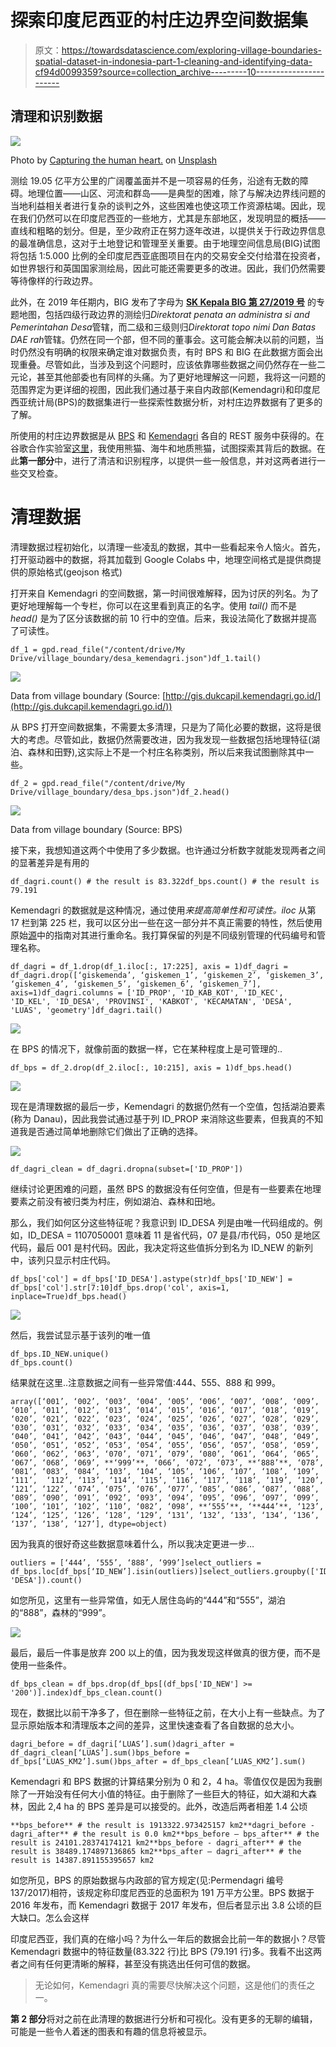 # 探索印度尼西亚的村庄边界空间数据集

> 原文：<https://towardsdatascience.com/exploring-village-boundaries-spatial-dataset-in-indonesia-part-1-cleaning-and-identifying-data-cf94d0099359?source=collection_archive---------10----------------------->

## 清理和识别数据

![](img/b8b3bdabf44783528a03433edb23835e.png)

Photo by [Capturing the human heart.](https://unsplash.com/@dead____artist?utm_source=medium&utm_medium=referral) on [Unsplash](https://unsplash.com?utm_source=medium&utm_medium=referral)

测绘 19.05 亿平方公里的广阔覆盖面并不是一项容易的任务，沿途有无数的障碍。地理位置——山区、河流和群岛——是典型的困难，除了与解决边界线问题的当地利益相关者进行复杂的谈判之外，这些困难也使这项工作资源枯竭。因此，现在我们仍然可以在印度尼西亚的一些地方，尤其是东部地区，发现明显的概括——直线和粗略的划分。但是，至少政府正在努力逐年改进，以提供关于行政边界信息的最准确信息，这对于土地登记和管理至关重要。由于地理空间信息局(BIG)试图将包括 1:5.000 比例的全印度尼西亚底图项目在内的交易安全交付给潜在投资者，如世界银行和英国国家测绘局，因此可能还需要更多的改进。因此，我们仍然需要等待像样的行政边界。

此外，在 2019 年任期内，BIG 发布了字母为 [**SK Kepala BIG 第 27/2019 号**](https://drive.google.com/file/d/1-7XDyqC_y4hsKLM03www6Y9ISUSo0C3B/view?usp=sharing) 的专题地图，包括四级行政边界的测绘归*Direktorat penata an administra si and Pemerintahan Desa*管辖，而二级和三级则归*Direktorat topo nimi Dan Batas DAE rah*管辖。仍然在同一个部，但不同的董事会。这可能会解决以前的问题，当时仍然没有明确的权限来确定谁对数据负责，有时 BPS 和 BIG 在此数据方面会出现重叠。尽管如此，当涉及到这个问题时，应该依靠哪些数据之间仍然存在一些二元论，甚至其他部委也有同样的头痛。为了更好地理解这一问题，我将这一问题的范围界定为更详细的视图，因此我们通过基于来自内政部(Kemendagri)和印度尼西亚统计局(BPS)的数据集进行一些探索性数据分析，对村庄边界数据有了更多的了解。

所使用的村庄边界数据是从 [BPS](http://tig.co.id/ags/rest/services/BPS/BPS_2016_DESA/MapServer) 和 [Kemendagri](http://gis.dukcapil.kemendagri.go.id:6080/arcgis/rest/services/Data_Baru_26092017/MapServer) 各自的 REST 服务中获得的。在谷歌合作实验室[这里](https://colab.research.google.com/drive/1rVp1o2L5vzDLID5zTTMMOQkO2xF9bU_T)，我使用熊猫、海牛和地质熊猫，试图探索其背后的数据。在此**第一部分**中，进行了清洁和识别程序，以提供一些一般信息，并对这两者进行一些交叉检查。

# 清理数据

清理数据过程初始化，以清理一些凌乱的数据，其中一些看起来令人恼火。首先，打开驱动器中的数据，将其加载到 Google Colabs 中，地理空间格式是提供商提供的原始格式(geojson 格式)

打开来自 Kemendagri 的空间数据，第一时间很难解释，因为讨厌的列名。为了更好地理解每一个专栏，你可以在这里看到真正的名字。使用 *tail()* 而不是 *head()* 是为了区分该数据的前 10 行中的空值。后来，我设法简化了数据并提高了可读性。

```
df_1 = gpd.read_file("/content/drive/My Drive/village_boundary/desa_kemendagri.json")df_1.tail()
```

![](img/3cc949dbef6c8b6ea1b6607b168bdc49.png)

Data from village boundary (Source: [http://gis.dukcapil.kemendagri.go.id/](http://gis.dukcapil.kemendagri.go.id/))

从 BPS 打开空间数据集，不需要太多清理，只是为了简化必要的数据，这将是很大的考虑。尽管如此，数据仍然需要改进，因为我发现一些数据包括地理特征(湖泊、森林和田野),这实际上不是一个村庄名称类别，所以后来我试图删除其中一些。

```
df_2 = gpd.read_file("/content/drive/My Drive/village_boundary/desa_bps.json")df_2.head()
```

![](img/8f39b275663e8a9f4d2a992b786da4f7.png)

Data from village boundary (Source: BPS)

接下来，我想知道这两个中使用了多少数据。也许通过分析数字就能发现两者之间的显著差异是有用的

```
df_dagri.count() # the result is 83.322df_bps.count() # the result is 79.191
```

Kemendagri 的数据就是这种情况，通过使用*来提高简单性和可读性。iloc* 从第 17 栏到第 225 栏，我可以区分出一些在这一部分并不真正需要的特性，然后使用原始[源](http://gis.dukcapil.kemendagri.go.id:6080/arcgis/rest/services/Data_Baru_26092017/MapServer)中的指南对其进行重命名。我打算保留的列是不同级别管理的代码编号和管理名称。

```
df_dagri = df_1.drop(df_1.iloc[:, 17:225], axis = 1)df_dagri = df_dagri.drop([‘giskemenda’, ‘giskemen_1’, ‘giskemen_2’, ‘giskemen_3’, ‘giskemen_4’, ‘giskemen_5’, ‘giskemen_6’, ‘giskemen_7’], axis=1)df_dagri.columns = ['ID_PROP', 'ID_KAB_KOT', 'ID_KEC', 'ID_KEL', 'ID_DESA', 'PROVINSI', 'KABKOT', 'KECAMATAN', 'DESA', 'LUAS', 'geometry']df_dagri.tail()
```

![](img/bd76deef18fcf54388f250f0fb3fa3c3.png)

在 BPS 的情况下，就像前面的数据一样，它在某种程度上是可管理的..

```
df_bps = df_2.drop(df_2.iloc[:, 10:215], axis = 1)df_bps.head()
```

![](img/b32f450610b1d419a943dfff852fa3fc.png)

现在是清理数据的最后一步，Kemendagri 的数据仍然有一个空值，包括湖泊要素(称为 Danau)，因此我尝试通过基于列 ID_PROP 来消除这些要素，但我真的不知道我是否通过简单地删除它们做出了正确的选择。

![](img/e90d45cd4b67c7e4b36f23922f762e1b.png)

```
df_dagri_clean = df_dagri.dropna(subset=['ID_PROP'])
```

继续讨论更困难的问题，虽然 BPS 的数据没有任何空值，但是有一些要素在地理要素之前没有被归类为村庄，例如湖泊、森林和田地。

那么，我们如何区分这些特征呢？我意识到 ID_DESA 列是由唯一代码组成的。例如，ID_DESA = 1107050001 意味着 11 是省代码，07 是县/市代码，050 是地区代码，最后 001 是村代码。因此，我决定将这些值拆分到名为 ID_NEW 的新列中，该列只显示村庄代码。

```
df_bps['col'] = df_bps['ID_DESA'].astype(str)df_bps['ID_NEW'] = df_bps['col'].str[7:10]df_bps.drop('col', axis=1, inplace=True)df_bps.head()
```

![](img/5a930023570b84f24634655fdf07b6af.png)

然后，我尝试显示基于该列的唯一值

```
df_bps.ID_NEW.unique()
df_bps.count()
```

结果就在这里..注意数据之间有一些异常值:444、555、888 和 999。

```
array([‘001’, ‘002’, ‘003’, ‘004’, ‘005’, ‘006’, ‘007’, ‘008’, ‘009’, ‘010’, ‘011’, ‘012’, ‘013’, ‘014’, ‘015’, ‘016’, ‘017’, ‘018’, ‘019’, ‘020’, ‘021’, ‘022’, ‘023’, ‘024’, ‘025’, ‘026’, ‘027’, ‘028’, ‘029’, ‘030’, ‘031’, ‘032’, ‘033’, ‘034’, ‘035’, ‘036’, ‘037’, ‘038’, ‘039’, ‘040’, ‘041’, ‘042’, ‘043’, ‘044’, ‘045’, ‘046’, ‘047’, ‘048’, ‘049’, ‘050’, ‘051’, ‘052’, ‘053’, ‘054’, ‘055’, ‘056’, ‘057’, ‘058’, ‘059’, ‘060’, ‘062’, ‘063’, ‘070’, ‘071’, ‘079’, ‘080’, ‘061’, ‘064’, ‘065’, ‘067’, ‘068’, ‘069’, **‘999’**, ‘066’, ‘072’, ‘073’, **‘888’**, ‘078’, ‘081’, ‘083’, ‘084’, ‘103’, ‘104’, ‘105’, ‘106’, ‘107’, ‘108’, ‘109’, ‘111’,  ‘112’, ‘113’, ‘114’, ‘115’, ‘116’, ‘117’, ‘118’, ‘119’, ‘120’, ‘121’, ‘122’, ‘074’, ‘075’, ‘076’, ‘077’, ‘085’, ‘086’, ‘087’, ‘088’, ‘089’, ‘090’, ‘091’, ‘092’, ‘093’, ‘094’, ‘095’, ‘096’, ‘097’, ‘099’, ‘100’, ‘101’, ‘102’, ‘110’, ‘082’, ‘098’, **‘555’**, ‘**444’**, ‘123’, ‘124’, ‘125’, ‘126’, ‘128’, ‘129’, ‘131’, ‘132’, ‘133’, ‘134’, ‘136’, ‘137’, ‘138’, ‘127’], dtype=object)
```

因为我真的很好奇这些数据意味着什么，所以我决定更进一步…

```
outliers = [‘444’, ‘555’, ‘888’, ‘999’]select_outliers = df_bps.loc[df_bps[‘ID_NEW’].isin(outliers)]select_outliers.groupby(['ID_NEW', 'DESA']).count()
```

如您所见，这里有一些异常值，如无人居住岛屿的“444”和“555”，湖泊的“888”，森林的“999”。

![](img/7f15711eb8bfeee14ef6d2aa37e59bde.png)

最后，最后一件事是放弃 200 以上的值，因为我发现这样做真的很方便，而不是使用一些条件。

```
df_bps_clean = df_bps.drop(df_bps[(df_bps['ID_NEW'] >= '200')].index)df_bps_clean.count()
```

现在，数据比以前干净多了，但在删除一些特征之前，在大小上有一些缺点。为了显示原始版本和清理版本之间的差异，这里快速查看了各自数据的总大小。

```
dagri_before = df_dagri[‘LUAS’].sum()dagri_after = df_dagri_clean[‘LUAS’].sum()bps_before = df_bps[‘LUAS_KM2’].sum()bps_after = df_bps_clean[‘LUAS_KM2’].sum()
```

Kemendagri 和 BPS 数据的计算结果分别为 0 和 2，4 ha。零值仅仅是因为我删除了一开始没有任何大小值的特征。由于删除了一些巨大的特征，如大湖和大森林，因此 2,4 ha 的 BPS 差异是可以接受的。此外，改造后两者相差 1.4 公顷

```
**bps_before** # the result is 1913322.973425157 km2**dagri_before - dagri_after** # the result is 0.0 km2**bps_before — bps_after** # the result is 24101.28374174121 km2**bps_before - dagri_after** # the result is 38489.174897136865 km2**bps_after — dagri_after** # the result is 14387.891155395657 km2
```

如您所见，BPS 的原始数据与内政部的官方规定(见:Permendagri 编号 137/2017)相符，该规定称印度尼西亚的总面积为 191 万平方公里。BPS 数据于 2016 年发布，而 Kemendagri 数据于 2017 年发布，但后者显示出 3.8 公顷的巨大缺口。怎么会这样

印度尼西亚，我们真的在缩小吗？为什么一年后的数据会比前一年的数据小？尽管 Kemendagri 数据中的特征数量(83.322 行)比 BPS (79.191 行)多。我看不出这两者之间有任何更清晰的解释，甚至没有挑选出任何可信的数据。

> 无论如何，Kemendagri 真的需要尽快解决这个问题，这是他们的责任之一。

**第 2 部分**将对之前在此清理的数据进行分析和可视化。没有更多的无聊的编辑，可能是一些令人着迷的图表和有趣的信息将被显示。